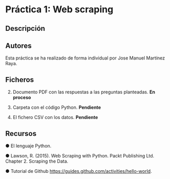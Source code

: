 # Práctica 1: Web scraping 



## Descripción




## Autores

Esta práctica se ha realizado de forma individual por Jose Manuel Martínez Raya.



## Ficheros

2. Documento PDF con las respuestas a las preguntas planteadas. **En proceso**

3. Carpeta con el código Python.  **Pendiente**

4. El fichero CSV con los datos. **Pendiente**




## Recursos

● El lenguaje Python.

● Lawson, R. (2015). Web Scraping with Python. Packt Publishing Ltd. Chapter 2. Scraping the Data.

● Tutorial de Github https://guides.github.com/activities/hello-world.
